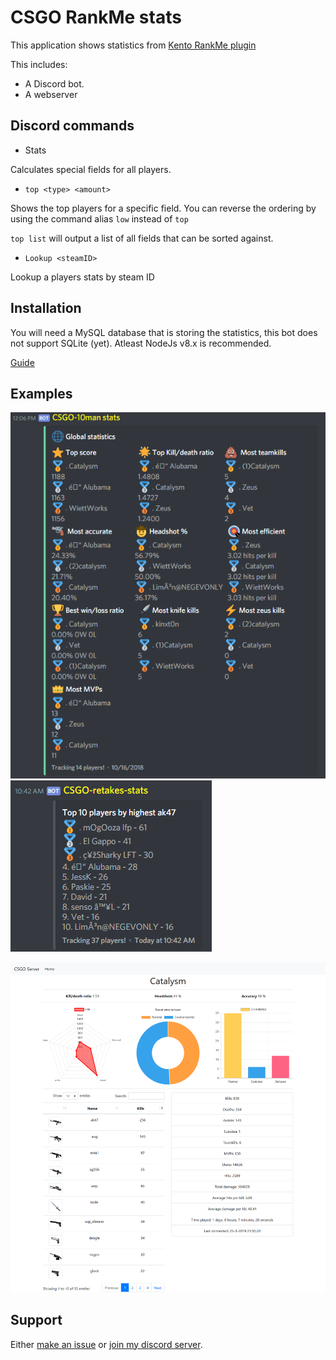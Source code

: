 # CSGO RankMe stats

This application shows statistics from [Kento RankMe plugin](https://github.com/rogeraabbccdd/Kento-Rankme)

This includes:
 - A Discord bot.
 - A webserver

## Discord commands

- Stats

Calculates special fields for all players.

- `top <type> <amount>`

Shows the top players for a specific field. You can reverse the ordering by using the command alias `low` instead of `top`

`top list` will output a list of all fields that can be sorted against.

- `Lookup <steamID>`

Lookup a players stats by steam ID

## Installation

You will need a MySQL database that is storing the statistics, this bot does not support SQLite (yet). Atleast NodeJs v8.x is recommended. 

[Guide](https://github.com/niekcandaele/CSGO-RankMe-Discord/wiki/Installation)

## Examples

![Global stats](img/global-stats.png "Global stats") ![Weapon stats](img/top.png "Weapon stats")

![Profile statistics](img/profile-page.png "Profile page")

## Support

Either [make an issue](https://github.com/niekcandaele/CSGO-RankMe-Discord/issues/new) or [join my discord server](http://catalysm.net/discord).
